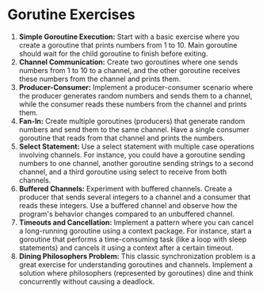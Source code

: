 # Gorutine Exercises

1. __Simple Goroutine Execution:__ Start with a basic exercise where you create a goroutine that prints numbers from 1 to 10. Main goroutine should wait for the child goroutine to finish before exiting.
2. __Channel Communication:__ Create two goroutines where one sends numbers from 1 to 10 to a channel, and the other goroutine receives these numbers from the channel and prints them.
3. __Producer-Consumer:__ Implement a producer-consumer scenario where the producer generates random numbers and sends them to a channel, while the consumer reads these numbers from the channel and prints them.
4. __Fan-In:__ Create multiple goroutines (producers) that generate random numbers and send them to the same channel. Have a single consumer goroutine that reads from that channel and prints the numbers.
5. __Select Statement:__ Use a select statement with multiple case operations involving channels. For instance, you could have a goroutine sending numbers to one channel, another goroutine sending strings to a second channel, and a third goroutine using select to receive from both channels.
6. __Buffered Channels:__ Experiment with buffered channels. Create a producer that sends several integers to a channel and a consumer that reads these integers. Use a buffered channel and observe how the program's behavior changes compared to an unbuffered channel.
7. __Timeouts and Cancellation:__ Implement a pattern where you can cancel a long-running goroutine using a context package. For instance, start a goroutine that performs a time-consuming task (like a loop with sleep statements) and cancels it using a context after a certain timeout.
8. __Dining Philosophers Problem:__ This classic synchronization problem is a great exercise for understanding goroutines and channels. Implement a solution where philosophers (represented by goroutines) dine and think concurrently without causing a deadlock.